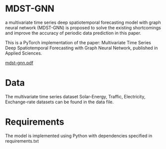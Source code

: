 # MDST-GNN
 a multivariate time series deep spatiotemporal forecasting model with graph neural network (MDST-GNN) is proposed to solve the existing shortcomings and improve the accuracy of periodic data prediction in this paper.
 
 This is a PyTorch implementation of the paper: Multivariate Time Series Deep Spatiotemporal Forecasting with Graph Neural Network, published in Applied Sciences.


[mdst-gnn.pdf](https://github.com/yiminghzc/MDST-GNN/files/8841575/mdst-gnn.pdf)

# Data
The multivariate time series dataset Solar-Energy, Traffic, Electricity, Exchange-rate datasets can be found in the data file.

# Requirements
The model is implemented using Python with dependencies specified in requirements.txt
